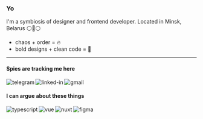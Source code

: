### Yo

I'm a symbiosis of designer and frontend developer. Located in Minsk, Belarus ⚪🔴⚪

- chaos + order = 🔥
- bold designs + clean code = 🖤

---

#### Spies are tracking me here
[<img align="left" alt="telegram" src="https://img.shields.io/badge/telegram-%232992d5.svg?&style=for-the-badge&logo=telegram" />](https://t.me/pyncz/)
[<img align="left" alt="linked-in" src="https://img.shields.io/badge/linkedin-%230077B5.svg?&style=for-the-badge&logo=linkedin&logoColor=white" />](https://www.linkedin.com/in/pyncz/)
[<img align="left" alt="gmail" src="https://img.shields.io/badge/gmail-%23212121.svg?&style=for-the-badge&logo=gmail" />](mailto:pyncz.dev@gmail.com)

<br/>

#### I can argue about these things
<img align="left" alt="typescript" src="https://img.shields.io/badge/typescript%20-%232f74c0.svg?&style=for-the-badge&logo=typescript&logoColor=white" />
<img align="left" alt="vue" src="https://img.shields.io/badge/vue%20-%233fb27f.svg?&style=for-the-badge&logo=vue.js&logoColor=white" />
<img align="left" alt="nuxt" src="https://img.shields.io/badge/nuxt%20-%2300c58e.svg?&style=for-the-badge&logo=nuxt.js&logoColor=white" />
<img align="left" alt="figma" src="https://img.shields.io/badge/figma%20-%23212121.svg?&style=for-the-badge&logo=figma&logoColor=white" />

<br/>
